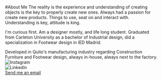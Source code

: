#About Me
The reality is the experience and understanding of creating objects is the key to properly create new ones. Always had a passion for create new products. Things to use, seat on and interact with. Understanding is key, attitude is king.  

I'm curious first. Am a designer mostly, and life long student. Graduated from Carleton University as a bachelor of Industrial design, did a specialization in Footwear design in IED Madrid.  

Developed in Quito's manufacturing industry regarding Construction Furniture and Footwear design, always in-house, always next to the factory.   
![Instagram](https://www.instagram.com/mr.j_snap/)  
![Linkedin](https://www.linkedin.com/in/jorge-correa-92697645/)  
<a href="mailto:jorgecorrea.id@gmail.com">Send me an email</a>
